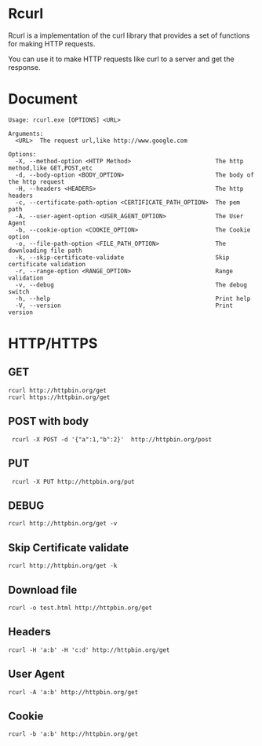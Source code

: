 # Rcurl
Rcurl is a implementation of the curl library  that provides a set of functions for making HTTP requests.

You can use it to make HTTP requests like curl to a server and get the response.

# Document
```
Usage: rcurl.exe [OPTIONS] <URL>

Arguments:
  <URL>  The request url,like http://www.google.com

Options:
  -X, --method-option <HTTP Method>                        The http method,like GET,POST,etc
  -d, --body-option <BODY_OPTION>                          The body of the http request
  -H, --headers <HEADERS>                                  The http headers
  -c, --certificate-path-option <CERTIFICATE_PATH_OPTION>  The pem path
  -A, --user-agent-option <USER_AGENT_OPTION>              The User Agent
  -b, --cookie-option <COOKIE_OPTION>                      The Cookie option
  -o, --file-path-option <FILE_PATH_OPTION>                The downloading file path
  -k, --skip-certificate-validate                          Skip certificate validation
  -r, --range-option <RANGE_OPTION>                        Range validation
  -v, --debug                                              The debug switch
  -h, --help                                               Print help
  -V, --version                                            Print version
```
# HTTP/HTTPS
## GET
```
rcurl http://httpbin.org/get
rcurl https://httpbin.org/get
```
## POST with body
```
 rcurl -X POST -d '{"a":1,"b":2}'  http://httpbin.org/post
```
## PUT
```
 rcurl -X PUT http://httpbin.org/put
```
## DEBUG
```
rcurl http://httpbin.org/get -v
```
## Skip Certificate validate  
```
rcurl http://httpbin.org/get -k
```
## Download file
```
rcurl -o test.html http://httpbin.org/get
```
## Headers
```
rcurl -H 'a:b' -H 'c:d' http://httpbin.org/get
```

## User Agent
```
rcurl -A 'a:b' http://httpbin.org/get
```
## Cookie
```
rcurl -b 'a:b' http://httpbin.org/get
```